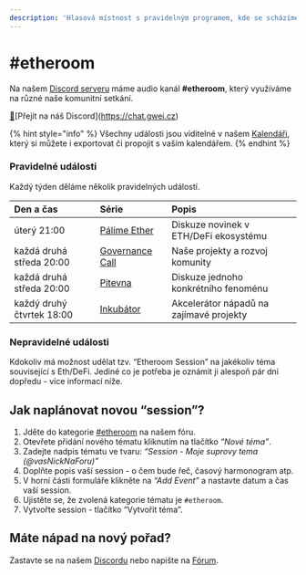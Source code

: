 ```yaml
---
description: 'Hlasová místnost s pravidelným programem, kde se scházíme a diskutujeme'
---
```


# \#etheroom

Na našem [Discord serveru](../../komunikacni-kanaly/discord.md) máme audio kanál **\#etheroom**, který využíváme na různé naše komunitní setkání.

[🔗](https://emojipedia.org/link/#:~:text=Emoji%20Meaning&text=Used%20as%20an%20icon%20for,to%20Emoji%201.0%20in%202015.)[Přejít na náš Discord️](https://chat.gwei.cz)

{% hint style="info" %}
Všechny události jsou viditelné v našem [Kalendáři](https://forum.gwei.cz/calendar), který si můžete i exportovat či propojit s vaším kalendářem.
{% endhint %}

### Pravidelné události

Každý týden děláme několik pravidelných událostí.

| Den a čas | Série | Popis |
| :--- | :--- | :--- |
| úterý 21:00 | [Pálíme Ether](palime-ether.md) | Diskuze novinek v ETH/DeFi ekosystému |
| každá druhá středa 20:00 | [Governance Call](../../governance-call/) | Naše projekty a rozvoj komunity |
| každá druhá středa 20:00 | [Pitevna](pitevna.md) | Diskuze jednoho konkrétního fenoménu |
| každý druhý čtvrtek 18:00 | [Inkubátor](inkubator.md) | Akcelerátor nápadů na zajímavé projekty |

### Nepravidelné události

Kdokoliv má možnost udělat tzv. “Etheroom Session” na jakékoliv téma související s Eth/DeFi. Jediné co je potřeba je oznámit ji alespoň pár dní dopředu - více informací níže.

## Jak naplánovat novou “session”?

1. Jděte do kategorie [\#etheroom](https://forum.gwei.cz/c/etheroom/43) na našem fóru.
2. Otevřete přidání nového tématu kliknutím na tlačítko _“Nové téma”_.
3. Zadejte nadpis tématu ve tvaru: _“Session - Moje suprovy tema \(@vasNickNaForu\)”_
4. Doplňte popis vaší session - o čem bude řeč, časový harmonogram atp.
5. V horní části formuláře klikněte na _“Add Event”_ a nastavte datum a čas vaší session.
6. Ujistěte se, že zvolená kategorie tématu je `#etheroom`.
7. Vytvořte session - tlačítko “Vytvořit téma”.

## Máte nápad na nový pořad?

Zastavte se na našem [Discordu](../../komunikacni-kanaly/discord.md) nebo napište na [Fórum](../../komunikacni-kanaly/forum.md).

